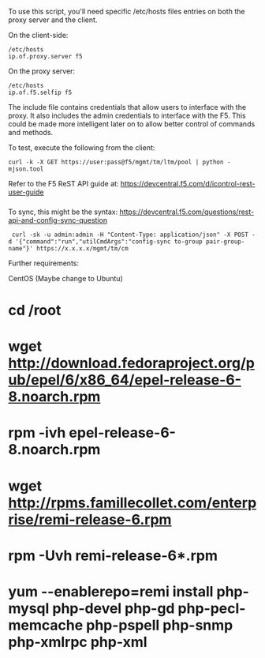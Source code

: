 To use this script, you'll need specific /etc/hosts files entries on both the proxy server and the client.

On the client-side:

```
/etc/hosts
ip.of.proxy.server f5
```
On the proxy server:
```
/etc/hosts
ip.of.f5.selfip f5
```
The include file contains credentials that allow users to interface with the proxy. It also includes the admin credentials to interface with the F5. This could be made more intelligent later on to allow better control of commands and methods.

To test, execute the following from the client:
```
curl -k -X GET https://user:pass@f5/mgmt/tm/ltm/pool | python -mjson.tool
```
Refer to the F5 ReST API guide at:
https://devcentral.f5.com/d/icontrol-rest-user-guide


###

To sync, this might be the syntax:
https://devcentral.f5.com/questions/rest-api-and-config-sync-question
```
 curl -sk -u admin:admin -H "Content-Type: application/json" -X POST -d '{"command":"run","utilCmdArgs":"config-sync to-group pair-group-name"}' https://x.x.x.x/mgmt/tm/cm
 ```
 
Further requirements:

CentOS (Maybe change to Ubuntu)
# cd /root
# wget http://download.fedoraproject.org/pub/epel/6/x86_64/epel-release-6-8.noarch.rpm
# rpm -ivh epel-release-6-8.noarch.rpm
# wget http://rpms.famillecollet.com/enterprise/remi-release-6.rpm
# rpm -Uvh remi-release-6*.rpm
# yum --enablerepo=remi install php-mysql php-devel php-gd php-pecl-memcache php-pspell php-snmp php-xmlrpc php-xml
